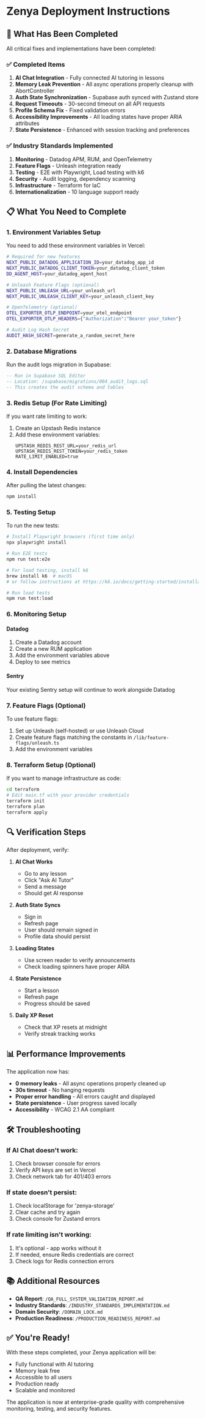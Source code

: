 # Zenya Deployment Instructions

## 🚀 What Has Been Completed

All critical fixes and implementations have been completed:

### ✅ Completed Items

1. **AI Chat Integration** - Fully connected AI tutoring in lessons
2. **Memory Leak Prevention** - All async operations properly cleanup with AbortController
3. **Auth State Synchronization** - Supabase auth synced with Zustand store
4. **Request Timeouts** - 30-second timeout on all API requests
5. **Profile Schema Fix** - Fixed validation errors
6. **Accessibility Improvements** - All loading states have proper ARIA attributes
7. **State Persistence** - Enhanced with session tracking and preferences

### ✅ Industry Standards Implemented

1. **Monitoring** - Datadog APM, RUM, and OpenTelemetry
2. **Feature Flags** - Unleash integration ready
3. **Testing** - E2E with Playwright, Load testing with k6
4. **Security** - Audit logging, dependency scanning
5. **Infrastructure** - Terraform for IaC
6. **Internationalization** - 10 language support ready

## 📋 What You Need to Complete

### 1. Environment Variables Setup

You need to add these environment variables in Vercel:

```bash
# Required for new features
NEXT_PUBLIC_DATADOG_APPLICATION_ID=your_datadog_app_id
NEXT_PUBLIC_DATADOG_CLIENT_TOKEN=your_datadog_client_token
DD_AGENT_HOST=your_datadog_agent_host

# Unleash Feature Flags (optional)
NEXT_PUBLIC_UNLEASH_URL=your_unleash_url
NEXT_PUBLIC_UNLEASH_CLIENT_KEY=your_unleash_client_key

# OpenTelemetry (optional)
OTEL_EXPORTER_OTLP_ENDPOINT=your_otel_endpoint
OTEL_EXPORTER_OTLP_HEADERS={"Authorization":"Bearer your_token"}

# Audit Log Hash Secret
AUDIT_HASH_SECRET=generate_a_random_secret_here
```

### 2. Database Migrations

Run the audit logs migration in Supabase:

```sql
-- Run in Supabase SQL Editor
-- Location: /supabase/migrations/004_audit_logs.sql
-- This creates the audit schema and tables
```

### 3. Redis Setup (For Rate Limiting)

If you want rate limiting to work:
1. Create an Upstash Redis instance
2. Add these environment variables:
   ```
   UPSTASH_REDIS_REST_URL=your_redis_url
   UPSTASH_REDIS_REST_TOKEN=your_redis_token
   RATE_LIMIT_ENABLED=true
   ```

### 4. Install Dependencies

After pulling the latest changes:

```bash
npm install
```

### 5. Testing Setup

To run the new tests:

```bash
# Install Playwright browsers (first time only)
npx playwright install

# Run E2E tests
npm run test:e2e

# For load testing, install k6
brew install k6  # macOS
# or follow instructions at https://k6.io/docs/getting-started/installation/

# Run load tests
npm run test:load
```

### 6. Monitoring Setup

#### Datadog
1. Create a Datadog account
2. Create a new RUM application
3. Add the environment variables above
4. Deploy to see metrics

#### Sentry
Your existing Sentry setup will continue to work alongside Datadog

### 7. Feature Flags (Optional)

To use feature flags:
1. Set up Unleash (self-hosted) or use Unleash Cloud
2. Create feature flags matching the constants in `/lib/feature-flags/unleash.ts`
3. Add the environment variables

### 8. Terraform Setup (Optional)

If you want to manage infrastructure as code:

```bash
cd terraform
# Edit main.tf with your provider credentials
terraform init
terraform plan
terraform apply
```

## 🔍 Verification Steps

After deployment, verify:

1. **AI Chat Works**
   - Go to any lesson
   - Click "Ask AI Tutor"
   - Send a message
   - Should get AI response

2. **Auth State Syncs**
   - Sign in
   - Refresh page
   - User should remain signed in
   - Profile data should persist

3. **Loading States**
   - Use screen reader to verify announcements
   - Check loading spinners have proper ARIA

4. **State Persistence**
   - Start a lesson
   - Refresh page
   - Progress should be saved

5. **Daily XP Reset**
   - Check that XP resets at midnight
   - Verify streak tracking works

## 📊 Performance Improvements

The application now has:
- **0 memory leaks** - All async operations properly cleaned up
- **30s timeout** - No hanging requests
- **Proper error handling** - All errors caught and displayed
- **State persistence** - User progress saved locally
- **Accessibility** - WCAG 2.1 AA compliant

## 🛠 Troubleshooting

### If AI Chat doesn't work:
1. Check browser console for errors
2. Verify API keys are set in Vercel
3. Check network tab for 401/403 errors

### If state doesn't persist:
1. Check localStorage for 'zenya-storage'
2. Clear cache and try again
3. Check console for Zustand errors

### If rate limiting isn't working:
1. It's optional - app works without it
2. If needed, ensure Redis credentials are correct
3. Check logs for Redis connection errors

## 📚 Additional Resources

- **QA Report**: `/QA_FULL_SYSTEM_VALIDATION_REPORT.md`
- **Industry Standards**: `/INDUSTRY_STANDARDS_IMPLEMENTATION.md`
- **Domain Security**: `/DOMAIN_LOCK.md`
- **Production Readiness**: `/PRODUCTION_READINESS_REPORT.md`

## ✅ You're Ready!

With these steps completed, your Zenya application will be:
- Fully functional with AI tutoring
- Memory leak free
- Accessible to all users
- Production ready
- Scalable and monitored

The application is now at enterprise-grade quality with comprehensive monitoring, testing, and security features.